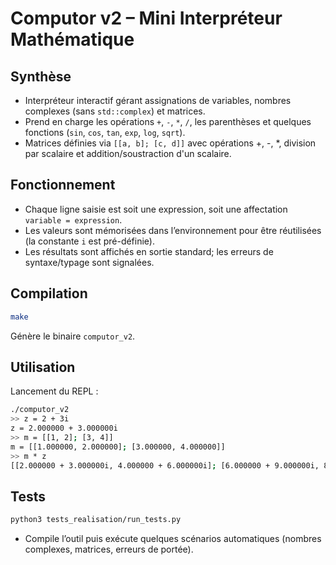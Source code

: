 # Computor v2 – Mini Interpréteur Mathématique

## Synthèse
- Interpréteur interactif gérant assignations de variables, nombres complexes (sans `std::complex`) et matrices.
- Prend en charge les opérations `+`, `-`, `*`, `/`, les parenthèses et quelques fonctions (`sin`, `cos`, `tan`, `exp`, `log`, `sqrt`).
- Matrices définies via `[[a, b]; [c, d]]` avec opérations +, -, *, division par scalaire et addition/soustraction d'un scalaire.

## Fonctionnement
- Chaque ligne saisie est soit une expression, soit une affectation `variable = expression`.
- Les valeurs sont mémorisées dans l’environnement pour être réutilisées (la constante `i` est pré-définie).
- Les résultats sont affichés en sortie standard; les erreurs de syntaxe/typage sont signalées.

## Compilation
```sh
make
```
Génère le binaire `computor_v2`.

## Utilisation
Lancement du REPL :
```sh
./computor_v2
>> z = 2 + 3i
z = 2.000000 + 3.000000i
>> m = [[1, 2]; [3, 4]]
m = [[1.000000, 2.000000]; [3.000000, 4.000000]]
>> m * z
[[2.000000 + 3.000000i, 4.000000 + 6.000000i]; [6.000000 + 9.000000i, 8.000000 + 12.000000i]]
```

## Tests
```sh
python3 tests_realisation/run_tests.py
```
- Compile l’outil puis exécute quelques scénarios automatiques (nombres complexes, matrices, erreurs de portée).
